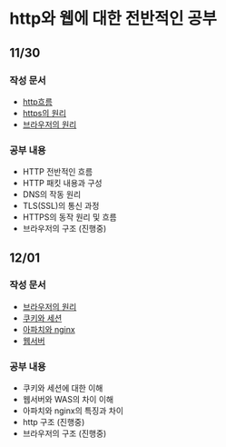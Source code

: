 # http와 웹에 대한 전반적인 공부

## 11/30
### 작성 문서
* [http흐름](./http흐름.md)
* [https의 원리](./https의%20원리.md)
* [브라우저의 원리](./브라우저의%20원리.md)
### 공부 내용
- HTTP 전반적인 흐름
- HTTP 패킷 내용과 구성
- DNS의 작동 원리
- TLS(SSL)의 통신 과정
- HTTPS의 동작 원리 및 흐름
- 브라우저의 구조 (진행중)

## 12/01
### 작성 문서
* [브라우저의 원리](./브라우저의%20원리.md)
* [쿠키와 세션](./쿠키와%20세션.md)
* [아파치와 nginx](./아파치와%20nginx.md)
* [웹서버](./웹서버.md)
### 공부 내용
- 쿠키와 세션에 대한 이해
- 웹서버와 WAS의 차이 이해
- 아파치와 nginx의 특징과 차이
- http 구조 (진행중)
- 브라우저의 구조 (진행중)